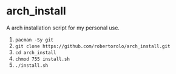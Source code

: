 # arch_install
A arch installation script for my personal use.

1. `pacman -Sy git`
2. `git clone https://github.com/robertorolo/arch_install.git`
3. `cd arch_install`
4. `chmod 755 install.sh`
5. `./install.sh`

